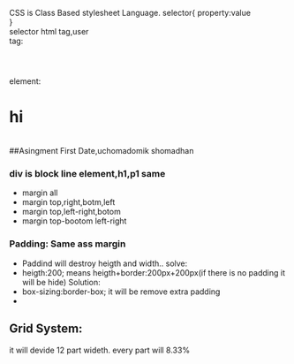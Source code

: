 CSS is Class Based stylesheet Language.
selector{
property:value </br>
}</br>
selector html tag,user
</br>
tag: <h1></h1>
<br>
element: <h1>hi</h1>
<br>
##Asingment First Date,uchomadomik shomadhan
### div is block line element,h1,p1 same<br>
- margin all
- margin top,right,botm,left
- margin top,left-right,botom
- margin top-bootom  left-right

### Padding: Same ass margin
- Paddind will destroy heigth and width.. solve:
- heigth:200; means heigth+border:200px+200px(if there is no padding it will be hide) Solution:
- box-sizing:border-box; it will be remove extra padding
- 
## Grid System:
it will devide 12 part wideth. every part will 8.33%




